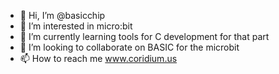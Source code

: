 - 👋 Hi, I’m @basicchip
- 👀 I’m interested in micro:bit
- 🌱 I’m currently learning tools for C development for that part
- 💞️ I’m looking to collaborate on BASIC for the microbit
- 📫 How to reach me www.coridium.us

<!---
basicchip/basicchip is a ✨ special ✨ repository because its `README.md` (this file) appears on your GitHub profile.
You can click the Preview link to take a look at your changes.
--->
